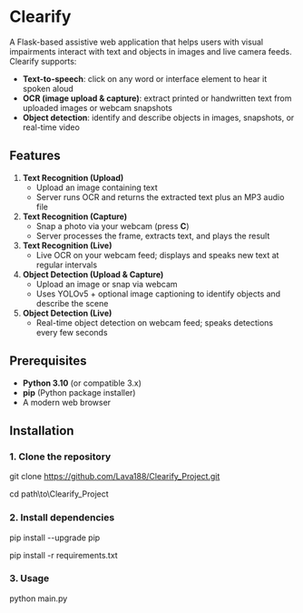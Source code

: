 # Clearify

A Flask-based assistive web application that helps users with visual impairments interact with text and objects in images and live camera feeds. Clearify supports:

- **Text-to-speech**: click on any word or interface element to hear it spoken aloud
- **OCR (image upload & capture)**: extract printed or handwritten text from uploaded images or webcam snapshots
- **Object detection**: identify and describe objects in images, snapshots, or real-time video

## Features

1. **Text Recognition (Upload)**
   - Upload an image containing text
   - Server runs OCR and returns the extracted text plus an MP3 audio file
2. **Text Recognition (Capture)**
   - Snap a photo via your webcam (press **C**)
   - Server processes the frame, extracts text, and plays the result
3. **Text Recognition (Live)**
   - Live OCR on your webcam feed; displays and speaks new text at regular intervals
4. **Object Detection (Upload & Capture)**
   - Upload an image or snap via webcam
   - Uses YOLOv5 + optional image captioning to identify objects and describe the scene
5. **Object Detection (Live)**
   - Real-time object detection on webcam feed; speaks detections every few seconds

## Prerequisites

- **Python 3.10** (or compatible 3.x)
- **pip** (Python package installer)
- A modern web browser

## Installation

### 1. Clone the repository

git clone https://github.com/Lava188/Clearify_Project.git

cd path\to\Clearify_Project

### 2. Install dependencies

pip install --upgrade pip

pip install -r requirements.txt

### 3. Usage

python main.py
